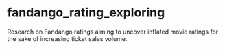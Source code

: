 # fandango_rating_exploring
Research on Fandango ratings aiming to uncover inflated movie ratings for the sake of increasing ticket sales volume.
